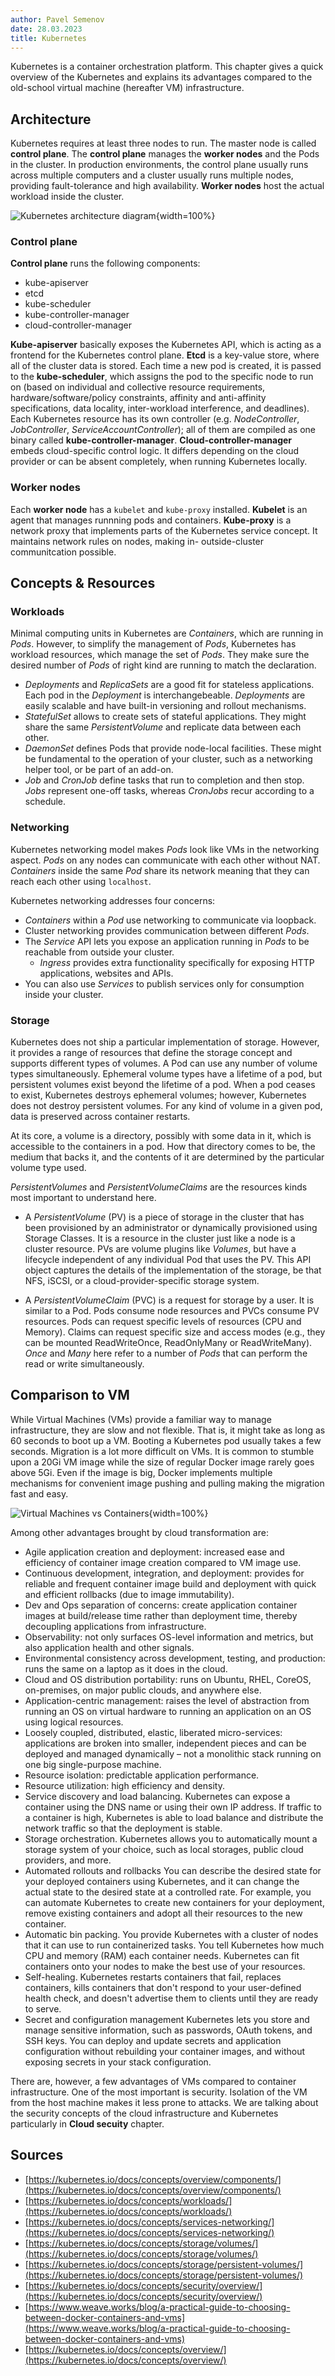 ```yaml
---
author: Pavel Semenov
date: 28.03.2023
title: Kubernetes
---
```


Kubernetes is a container orchestration platform. This chapter gives a quick overview of the Kubernetes and explains its advantages compared to the old-school virtual machine (hereafter VM) infrastructure.

## Architecture

Kubernetes requires at least three nodes to run. The master node is called **control plane**.  The **control plane** manages the **worker nodes** and the Pods in the cluster. In production environments, the control plane usually runs across multiple computers and a cluster usually runs multiple nodes, providing fault-tolerance and high availability. **Worker nodes** host the actual workload inside the cluster.

![Kubernetes architecture diagram](img/components-of-kubernetes.svg){width=100%}

### Control plane

**Control plane** runs the following components:
- kube-apiserver
- etcd
- kube-scheduler
- kube-controller-manager
- cloud-controller-manager

**Kube-apiserver** basically exposes the Kubernetes API, which is acting as a frontend for the Kubernetes control plane. **Etcd** is a key-value store, where all of the cluster data is stored. Each time a new pod is created, it is passed to the **kube-scheduler**, which assigns the pod to the specific node to run on (based on individual and collective resource requirements, hardware/software/policy constraints, affinity and anti-affinity specifications, data locality, inter-workload interference, and deadlines). Each Kubernetes resource has its own controller (e.g. *NodeController*, *JobController*, *ServiceAccountController*); all of them are compiled as one binary called **kube-controller-manager**. **Cloud-controller-manager** embeds cloud-specific control logic. It differs depending on the cloud provider or can be absent completely, when running Kubernetes locally.

### Worker nodes

Each **worker node** has a `kubelet` and `kube-proxy` installed. **Kubelet** is an agent that manages runnning
pods and containers. **Kube-proxy** is a network proxy that implements parts of the Kubernetes service concept.
It maintains network rules on nodes, making in- outside-cluster communitcation possible.

## Concepts & Resources

### Workloads
Minimal computing units in Kubernetes are *Containers*, which are running in *Pods*. However, to simplify the management of *Pods*, Kubernetes has workload resources, which manage the set of *Pods*. They make sure the desired number of *Pods* of right kind are running to match the declaration.

- *Deployments* and *ReplicaSets* are a good fit for stateless applications. Each pod in the *Deployment* is interchangebeable. *Deployments* are easily scalable and have built-in versioning and rollout mechanisms.
- *StatefulSet* allows to create sets of stateful applications. They might share the same *PersistentVolume* and replicate data between each other.
- *DaemonSet* defines Pods that provide node-local facilities. These might be fundamental to the operation of your cluster, such as a networking helper tool, or be part of an add-on.
- *Job* and *CronJob* define tasks that run to completion and then stop. *Jobs* represent one-off tasks, whereas *CronJobs* recur according to a schedule.

### Networking
Kubernetes networking model makes *Pods* look like VMs in the networking aspect. *Pods* on any nodes can communicate with each other without NAT. *Containers* inside the same *Pod* share its network meaning that they can reach each other using `localhost`.

Kubernetes networking addresses four concerns:

* *Containers* within a *Pod* use networking to communicate via loopback.
* Cluster networking provides communication between different *Pods*.
* The *Service* API lets you expose an application running in *Pods* to be reachable from outside your cluster.
    - *Ingress* provides extra functionality specifically for exposing HTTP applications, websites and APIs.
* You can also use *Services* to publish services only for consumption inside your cluster.

### Storage
Kubernetes does not ship a particular implementation of storage. However, it provides a range of resources that define the storage concept and supports different types of volumes. A Pod can use any number of volume types simultaneously. Ephemeral volume types have a lifetime of a pod, but persistent volumes exist beyond the lifetime of a pod. When a pod ceases to exist, Kubernetes destroys ephemeral volumes; however, Kubernetes does not destroy persistent volumes. For any kind of volume in a given pod, data is preserved across container restarts.

At its core, a volume is a directory, possibly with some data in it, which is accessible to the containers in a pod. How that directory comes to be, the medium that backs it, and the contents of it are determined by the particular volume type used.

*PersistentVolumes* and *PersistentVolumeClaims* are the resources kinds most important to understand here.

* A *PersistentVolume* (PV) is a piece of storage in the cluster that has been provisioned by an administrator or dynamically provisioned using Storage Classes. It is a resource in the cluster just like a node is a cluster resource. PVs are volume plugins like *Volumes*, but have a lifecycle independent of any individual Pod that uses the PV. This API object captures the details of the implementation of the storage, be that NFS, iSCSI, or a cloud-provider-specific storage system.

* A *PersistentVolumeClaim* (PVC) is a request for storage by a user. It is similar to a Pod. Pods consume node resources and PVCs consume PV resources. Pods can request specific levels of resources (CPU and Memory). Claims can request specific size and access modes (e.g., they can be mounted ReadWriteOnce, ReadOnlyMany or ReadWriteMany). *Once* and *Many* here refer to a number of *Pods* that can perform the read or write simultaneously.

## Comparison to VM
While Virtual Machines (VMs) provide a familiar way to manage infrastructure, they are slow and not flexible. That is, it might take as long as 60 seconds to boot up a VM. Booting a Kubernetes pod usually takes a few seconds. Migration is a lot more difficult on VMs. It is common to stumble upon a 20Gi VM image while the size of regular Docker image rarely goes above 5Gi. Even if the image is big, Docker implements multiple mechanisms for convenient image pushing and pulling making the migration fast and easy. 

![Virtual Machines vs Containers](img/containers-vs-virtual-machines.jpg){width=100%}

Among other advantages brought by cloud transformation are:

- Agile application creation and deployment: increased ease and efficiency of container image creation compared to VM image use.
- Continuous development, integration, and deployment: provides for reliable and frequent container image build and deployment with quick and efficient rollbacks (due to image immutability).
- Dev and Ops separation of concerns: create application container images at build/release time rather than deployment time, thereby decoupling applications from infrastructure.
- Observability: not only surfaces OS-level information and metrics, but also application health and other signals.
- Environmental consistency across development, testing, and production: runs the same on a laptop as it does in the cloud.
- Cloud and OS distribution portability: runs on Ubuntu, RHEL, CoreOS, on-premises, on major public clouds, and anywhere else.
- Application-centric management: raises the level of abstraction from running an OS on virtual hardware to running an application on an OS using logical resources.
- Loosely coupled, distributed, elastic, liberated micro-services: applications are broken into smaller, independent pieces and can be deployed and managed dynamically – not a monolithic stack running on one big single-purpose machine.
- Resource isolation: predictable application performance.
- Resource utilization: high efficiency and density.
- Service discovery and load balancing. Kubernetes can expose a container using the DNS name or using their own IP address. If traffic to a container is high, Kubernetes is able to load balance and distribute the network traffic so that the deployment is stable.
- Storage orchestration. Kubernetes allows you to automatically mount a storage system of your choice, such as local storages, public cloud providers, and more.
- Automated rollouts and rollbacks You can describe the desired state for your deployed containers using Kubernetes, and it can change the actual state to the desired state at a controlled rate. For example, you can automate Kubernetes to create new containers for your deployment, remove existing containers and adopt all their resources to the new container.
- Automatic bin packing. You provide Kubernetes with a cluster of nodes that it can use to run containerized tasks. You tell Kubernetes how much CPU and memory (RAM) each container needs. Kubernetes can fit containers onto your nodes to make the best use of your resources.
- Self-healing. Kubernetes restarts containers that fail, replaces containers, kills containers that don't respond to your user-defined health check, and doesn't advertise them to clients until they are ready to serve.
- Secret and configuration management Kubernetes lets you store and manage sensitive information, such as passwords, OAuth tokens, and SSH keys. You can deploy and update secrets and application configuration without rebuilding your container images, and without exposing secrets in your stack configuration.

There are, however, a few advantages of VMs compared to container infrastructure. One of the most important is security. Isolation of the VM from the host machine makes it less prone to attacks. We are talking about the security concepts of the cloud infrastructure and Kubernetes particularly in **Cloud secuity** chapter.

## Sources
- [https://kubernetes.io/docs/concepts/overview/components/](https://kubernetes.io/docs/concepts/overview/components/)
- [https://kubernetes.io/docs/concepts/workloads/](https://kubernetes.io/docs/concepts/workloads/)
- [https://kubernetes.io/docs/concepts/services-networking/](https://kubernetes.io/docs/concepts/services-networking/)
- [https://kubernetes.io/docs/concepts/storage/volumes/](https://kubernetes.io/docs/concepts/storage/volumes/)
- [https://kubernetes.io/docs/concepts/storage/persistent-volumes/](https://kubernetes.io/docs/concepts/storage/persistent-volumes/)
- [https://kubernetes.io/docs/concepts/security/overview/](https://kubernetes.io/docs/concepts/security/overview/)
- [https://www.weave.works/blog/a-practical-guide-to-choosing-between-docker-containers-and-vms](https://www.weave.works/blog/a-practical-guide-to-choosing-between-docker-containers-and-vms)
- [https://kubernetes.io/docs/concepts/overview/](https://kubernetes.io/docs/concepts/overview/)